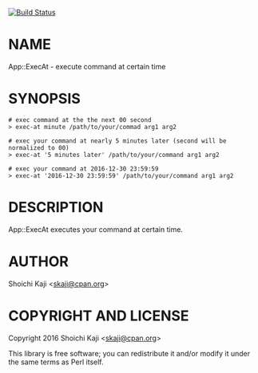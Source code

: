 [![Build Status](https://travis-ci.org/skaji/App-ExecAt.svg?branch=master)](https://travis-ci.org/skaji/App-ExecAt)

# NAME

App::ExecAt - execute command at certain time

# SYNOPSIS

    # exec command at the the next 00 second
    > exec-at minute /path/to/your/commad arg1 arg2

    # exec your command at nearly 5 minutes later (second will be normalized to 00)
    > exec-at '5 minutes later' /path/to/your/command arg1 arg2

    # exec your command at 2016-12-30 23:59:59
    > exec-at '2016-12-30 23:59:59' /path/to/your/command arg1 arg2

# DESCRIPTION

App::ExecAt executes your command at certain time.

# AUTHOR

Shoichi Kaji &lt;skaji@cpan.org>

# COPYRIGHT AND LICENSE

Copyright 2016 Shoichi Kaji &lt;skaji@cpan.org>

This library is free software; you can redistribute it and/or modify
it under the same terms as Perl itself.
